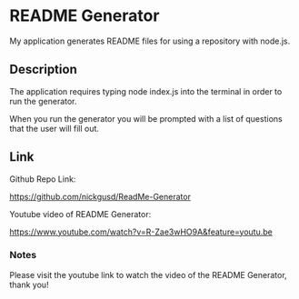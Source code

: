 # README Generator

My application generates README files for using a repository with node.js. 

## Description

The application requires typing node index.js into the terminal in order to run the generator. 

When you run the generator you will be prompted with a list of questions that the user will fill out.

## Link

Github Repo Link: 

https://github.com/nickgusd/ReadMe-Generator


Youtube video of README Generator:

https://www.youtube.com/watch?v=R-Zae3wHO9A&feature=youtu.be

### Notes

Please visit the youtube link to watch the video of the README Generator, thank you!

